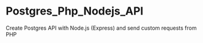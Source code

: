 # Postgres_Php_Nodejs_API
Create Postgres API with Node.js (Express) and send custom requests from PHP 

